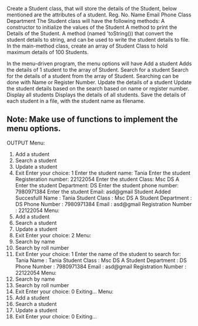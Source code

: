 Create a Student class, that will store the details of the Student, below mentioned are the attributes of a student.
Reg. No.
Name
Email
Phone
Class
Department
The Student class will have the following methods:
A constructor to initialize the values of the Student
A method to print the Details of the Student.
A method (named 'toString()) that convert the student details to string, and can be used to write the student details to file.
In the main-method class, create an array of Student Class to hold maximum details of 100 Students.

In the menu-driven program, the menu options will have
Add a student
Adds the details of 1 student to the array of Student.
Search for a student
Search for the details of a student from the array of Student.
Searching can be done with Name or Register Number.
Update the details of a student
Update the student details based on the search based on name or register number.
Display all students
Displays the details of all students.
Save the details of each student in a file, with the student name as filename.

Note: Make use of functions to implement the menu options.
----------------------------------------------------------------------------------------------------------------------------------------
OUTPUT
Menu:
1. Add a student
2. Search a student
3. Update a student
0. Exit
Enter your choice: 1
Enter the student name: Tania
Enter the student Registeration number: 22122054
Enter the student Class: Msc DS A
Enter the student Department: DS
Enter the student phone number: 7980971384
Enter the student Email: asd@gmail
Student Added Succesfulll
Name : Tania
Student Class : Msc DS A
Student Department : DS
Phone Number : 7980971384
Email : asd@gmail
Registration Number : 22122054
Menu:
1. Add a student
2. Search a student
3. Update a student
0. Exit
Enter your choice: 2
Menu:
1. Search by name
2. Search by roll number
0. Exit
Enter your choice: 1
Enter the name of the student to search for: Tania
Name : Tania
Student Class : Msc DS A
Student Department : DS
Phone Number : 7980971384
Email : asd@gmail
Registration Number : 22122054
Menu:
1. Search by name
2. Search by roll number
0. Exit
Enter your choice: 0
Exiting...
Menu:
1. Add a student
2. Search a student
3. Update a student
0. Exit
Enter your choice: 0
Exiting...
